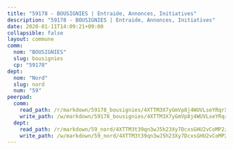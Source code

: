 ```yaml
---
title: "59178 - BOUSIGNIES | Entraide, Annonces, Initiatives"
description: "59178 - BOUSIGNIES | Entraide, Annonces, Initiatives"
date: 2020-01-11T14:09:21+09:00
collapsible: false
layout: commune
comm:
  nom: "BOUSIGNIES"
  slug: bousignies
  cp: "59178"
dept:
  nom: "Nord"
  slug: nord
  num: "59"
peerpad:
  comm:
    read_path: /r/markdown/59178_bousignies/4XTTM3X7yGmVp8j4WUVLseYRqrX3w4BQFyRdv1oMFPL9znJsC
    write_path: /w/markdown/59178_bousignies/4XTTM3X7yGmVp8j4WUVLseYRqrX3w4BQFyRdv1oMFPL9znJsC-K3TgUpN2KAkwSG4jUc9nzySR9MTWs6CiGMNfCRgLhAYkqdA6ajbMR9B8SUQpAwMud9v8umqY4KV7tx4t9x8BsxLmGEEgU9MTJ6Ps2CZ8mFbFC2Qvxy5JxD3jqm6PxgrE4BS1RpAN
  dept:
    read_path: /r/markdown/59_nord/4XTTM3t39qn3wJ5h23Xy7DcxsGHU2vCoMP2z3iS4TUn3TrtdJ
    write_path: /w/markdown/59_nord/4XTTM3t39qn3wJ5h23Xy7DcxsGHU2vCoMP2z3iS4TUn3TrtdJ-K3TgTuZGkuZqXfr6fpmH7pGsMT6ndvZQMyRDze5QBt7XScLWHoBi246kLoDKpTH2Yo4f3AFSSJqGc2ozvNww7qPLqsDjpvahxCbQ6F5znbfjp6kVgaDcTYc9LyhwSfYuCevnvZUQ
---
```


